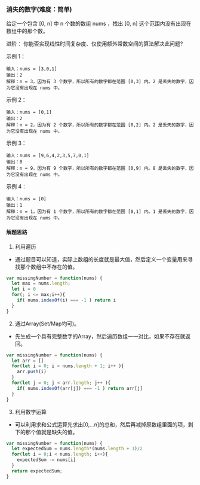 ### 消失的数字(难度：简单)

给定一个包含 [0, n] 中 n 个数的数组 nums ，找出 [0, n] 这个范围内没有出现在数组中的那个数。

进阶：
你能否实现线性时间复杂度、仅使用额外常数空间的算法解决此问题?

示例 1：
```
输入：nums = [3,0,1]
输出：2
解释：n = 3，因为有 3 个数字，所以所有的数字都在范围 [0,3] 内。2 是丢失的数字，因为它没有出现在 nums 中。
```
示例 2：
```
输入：nums = [0,1]
输出：2
解释：n = 2，因为有 2 个数字，所以所有的数字都在范围 [0,2] 内。2 是丢失的数字，因为它没有出现在 nums 中。
```
示例 3：
```
输入：nums = [9,6,4,2,3,5,7,0,1]
输出：8
解释：n = 9，因为有 9 个数字，所以所有的数字都在范围 [0,9] 内。8 是丢失的数字，因为它没有出现在 nums 中。
```
示例 4：
```
输入：nums = [0]
输出：1
解释：n = 1，因为有 1 个数字，所以所有的数字都在范围 [0,1] 内。1 是丢失的数字，因为它没有出现在 nums 中。
```
#### 解题思路
1. 利用遍历
- 通过题目可以知道，实际上数组的长度就是最大值，然后定义一个变量用来寻找那个数组中不存在的值。
```JavaScript
var missingNumber = function(nums) {
  let max = nums.length;
  let i = 0
  for(; i <= max;i++){
    if( nums.indexOf(i) === -1 ) return i
  }
}
```
2. 通过Array(Set/Map均可)。
- 先生成一个具有完整数字的Array，然后遍历数组一一对比，如果不存在就返回。
```JavaScript
var missingNumber = function(nums) {
  let arr = []
  for(let i = 0; i < nums.length + 1; i++ ){
    arr.push(i)
  }
  for(let j = 0; j < arr.length; j++ ){
    if( nums.indexOf(arr[j]) === -1 ) return arr[j]
  }
}
```
3. 利用数学运算
- 可以利用求和公式运算先求出[0,...n]的总和，然后再减掉原数组里面的项，剩下的那个值就是缺失的值。
```JavaScript
var missingNumber = function(nums) {
  let expectedSum = nums.length*(nums.length + 1)/2
  for(let i = 0;i < nums.length; i++){
    expectedSum -= nums[i]
  }
  return expectedSum;
}
```

